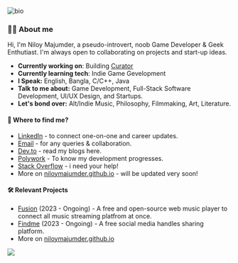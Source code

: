 ![bio](https://github.com/user-attachments/assets/23940c4d-82d3-4bef-ba18-265352291cbc)

### 👋🏻 About me
Hi, I'm Niloy Majumder, a pseudo-introvert, noob Game Developer & Geek Enthutiast. I'm always open to collaborating on projects and start-up ideas. 

* **Currently working on**: Building [Curator](https://github.com/niloymajumder/Curator)
* **Currently learning tech**: Indie Game Gevelopment
* **I Speak:** English, Bangla, C/C++, Java
* **Talk to me about:** Game Development, Full-Stack Software Development, UI/UX Design, and Startups.
* **Let's bond over:** Alt/Indie Music, Philosophy, Filmmaking, Art, Literature.

#### 👀 Where to find me?
* [LinkedIn](https://linkedin.com/in/niloymajumderr) - to connect one-on-one and career updates.
* [Email](mailto://niloy.majumder@outlook.com) - for any queries & collaboration.
* [Dev.to](https://dev.to/bluefloyd) - read my blogs here.
* [Polywork](https://www.polywork.com/niloymajumder) - To know my development progresses.
* [Stack Overflow](https://stackoverflow.com/users/20199503/niloy-majumder) - i need your help!
* More on [niloymajumder.github.io](https://niloymajumder.github.io/) - will be updated very soon!

#### 🛠️ Relevant Projects
* [Fusion](https://playfusion.netlify.app/) (2023 - Ongoing) - A free and open-source web music player to connect all music streaming platfrom at once.
* [Findme](https://usefindme.vercel.app/) (2023 - Ongoing) - A free social media handles sharing platform.
* More on [niloymajumder.github.io](https://niloymajumder.github.io/)

[![](https://visitcount.itsvg.in/api?id=niloymajumder&icon=2&color=0)](https://visitcount.itsvg.in)
